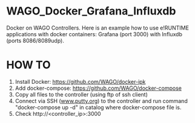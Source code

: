 # WAGO_Docker_Grafana_Influxdb
Docker on WAGO Controllers. Here is an example how to use e!RUNTIME applications with docker containers: Grafana (port 3000) with Influxdb (ports 8086/8089udp).

# HOW TO
1. Install Docker: https://github.com/WAGO/docker-ipk
2. Add docker-compose: https://github.com/WAGO/docker-compose
3. Copy all files to the controller (using ftp of ssh client)
4. Connect via SSH (www.putty.org) to the controller and run command "docker-compose up -d" in catalog where docker-compose file is.
5. Check http://<controller_ip>:3000

